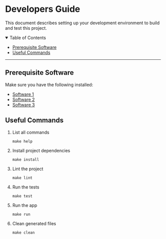 # Developers Guide

This document describes setting up your development environment to build and
test this project.

<details open="open">
<summary>Table of Contents</summary>

- [Prerequisite Software](#prerequisite-software)
- [Useful Commands](#useful-commands)

</details>

---

## Prerequisite Software

Make sure you have the following installed:

* [Software 1](https://www.python.org/downloads/)
* [Software 2](https://www.virtualbox.org/wiki/Downloads)
* [Software 3](https://www.vagrantup.com/docs/installation)

## Useful Commands

1. List all commands

    ```shell
    make help
    ```

2. Install project dependencies

    ```shell
    make install
    ```

3. Lint the project

    ```shell
    make lint
    ```

4. Run the tests

    ```shell
    make test
    ```

5. Run the app

    ```shell
    make run
    ```

6. Clean generated files

    ```shell
    make clean
    ```
